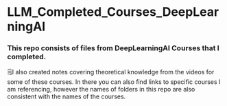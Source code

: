 # LLM_Completed_Courses_DeepLearningAI
### This repo consists of files from DeepLearningAI Courses that I completed.

🗒️I also created notes covering theoretical knowledge from the videos for some of these courses. In there you can also find links to specific courses I am referencing, however the names of folders in this repo are also consistent with the names of the courses. 
